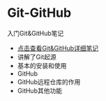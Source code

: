 # Git-GitHub
入门Git&amp;GitHub笔记
- [点击查看Git&GitHub详细笔记]( https://github.com/wanguano/Git-GitHub/blob/master/Git.md )
- 讲解了Git起源
- 基本的安装和使用
- GitHub
- GitHub远程仓库的作用
- GitHub其他功能
